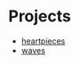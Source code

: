 # Projects

- [heartpieces](https://lazlou.github.io/heartpieces)
- [waves](https://lazlou.github.io/waves)
